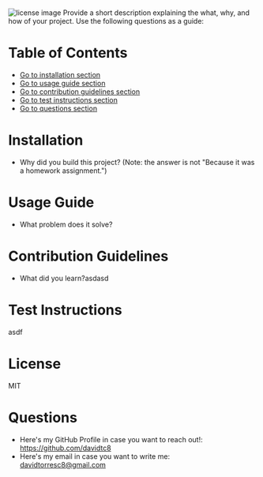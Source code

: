 # <Your-Project-Title>
![license image](https://img.shields.io/badge/license-MIT-brightgreen.svg)
Provide a short description explaining the what, why, and how of your project. Use the following questions as a guide:
# Table of Contents
- [Go to installation section](#-installation)
- [Go to usage guide section](#-usage-guide)
- [Go to contribution guidelines section](#-contribution-guidelines)
- [Go to test instructions section](#-test-instructions)
- [Go to questions section](#-questions)

# Installation
- Why did you build this project? (Note: the answer is not "Because it was a homework assignment.")
# Usage Guide
- What problem does it solve?
# Contribution Guidelines
- What did you learn?asdasd
# Test Instructions
asdf
# License
MIT
# Questions
- Here's my GitHub Profile in case you want to reach out!: https://github.com/davidtc8
- Here's my email in case you want to write me: davidtorresc8@gmail.com